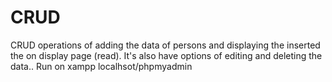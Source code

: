 # CRUD
CRUD operations of adding the data of persons and displaying the inserted the on display page (read). It's also have options  of editing  and deleting the data.. 
Run on xampp localhsot/phpmyadmin
